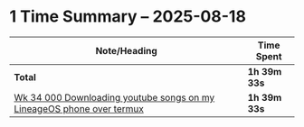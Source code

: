 # 1 Time Summary – 2025-08-18

|Note/Heading|Time Spent|
|------------|----------|
|**Total**|**1h 39m 33s**|
|[Wk 34 000 Downloading youtube songs on my LineageOS phone over termux](../../../../../../lan/topics/tooling/mobile/tasks/weekly/2025/Wk%2034%20000%20Downloading%20youtube%20songs%20on%20my%20LineageOS%20phone%20over%20termux.md)|**1h 39m 33s**|
